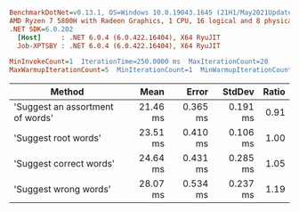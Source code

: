 ``` ini

BenchmarkDotNet=v0.13.1, OS=Windows 10.0.19043.1645 (21H1/May2021Update)
AMD Ryzen 7 5800H with Radeon Graphics, 1 CPU, 16 logical and 8 physical cores
.NET SDK=6.0.202
  [Host]     : .NET 6.0.4 (6.0.422.16404), X64 RyuJIT
  Job-XPTSBY : .NET 6.0.4 (6.0.422.16404), X64 RyuJIT

MinInvokeCount=1  IterationTime=250.0000 ms  MaxIterationCount=20  
MaxWarmupIterationCount=5  MinIterationCount=1  MinWarmupIterationCount=1  

```
|                           Method |     Mean |    Error |   StdDev | Ratio |
|--------------------------------- |---------:|---------:|---------:|------:|
| &#39;Suggest an assortment of words&#39; | 21.46 ms | 0.365 ms | 0.191 ms |  0.91 |
|             &#39;Suggest root words&#39; | 23.51 ms | 0.410 ms | 0.106 ms |  1.00 |
|          &#39;Suggest correct words&#39; | 24.64 ms | 0.431 ms | 0.285 ms |  1.05 |
|            &#39;Suggest wrong words&#39; | 28.07 ms | 0.534 ms | 0.237 ms |  1.19 |

